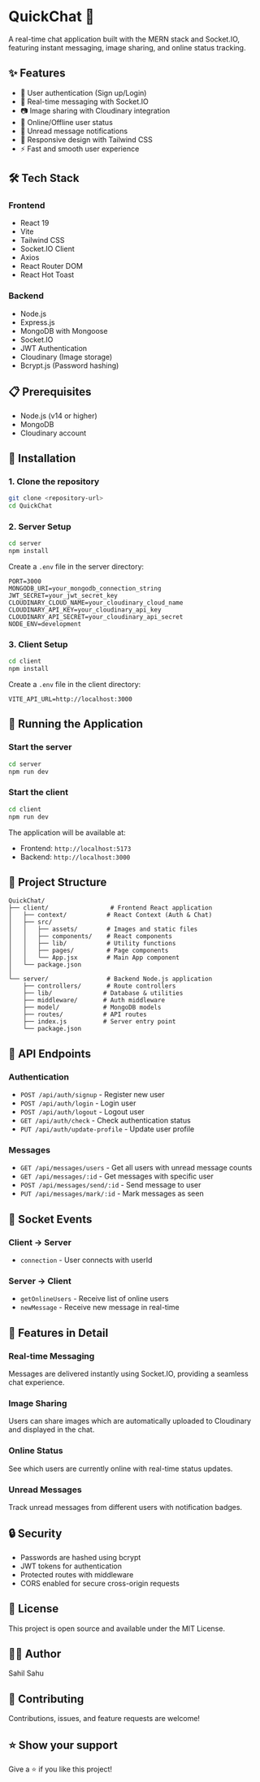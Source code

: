 # QuickChat 💬

A real-time chat application built with the MERN stack and Socket.IO, featuring instant messaging, image sharing, and online status tracking.

## ✨ Features

- 🔐 User authentication (Sign up/Login)
- 💬 Real-time messaging with Socket.IO
- 📷 Image sharing with Cloudinary integration
- 👥 Online/Offline user status
- 🔔 Unread message notifications
- 📱 Responsive design with Tailwind CSS
- ⚡ Fast and smooth user experience

## 🛠️ Tech Stack

### Frontend
- React 19
- Vite
- Tailwind CSS
- Socket.IO Client
- Axios
- React Router DOM
- React Hot Toast

### Backend
- Node.js
- Express.js
- MongoDB with Mongoose
- Socket.IO
- JWT Authentication
- Cloudinary (Image storage)
- Bcrypt.js (Password hashing)

## 📋 Prerequisites

- Node.js (v14 or higher)
- MongoDB
- Cloudinary account

## 🚀 Installation

### 1. Clone the repository
```bash
git clone <repository-url>
cd QuickChat
```

### 2. Server Setup

```bash
cd server
npm install
```

Create a `.env` file in the server directory:
```env
PORT=3000
MONGODB_URI=your_mongodb_connection_string
JWT_SECRET=your_jwt_secret_key
CLOUDINARY_CLOUD_NAME=your_cloudinary_cloud_name
CLOUDINARY_API_KEY=your_cloudinary_api_key
CLOUDINARY_API_SECRET=your_cloudinary_api_secret
NODE_ENV=development
```

### 3. Client Setup

```bash
cd client
npm install
```

Create a `.env` file in the client directory:
```env
VITE_API_URL=http://localhost:3000
```

## 🏃 Running the Application

### Start the server
```bash
cd server
npm run dev
```

### Start the client
```bash
cd client
npm run dev
```

The application will be available at:
- Frontend: `http://localhost:5173`
- Backend: `http://localhost:3000`

## 📁 Project Structure

```
QuickChat/
├── client/                 # Frontend React application
│   ├── context/           # React Context (Auth & Chat)
│   ├── src/
│   │   ├── assets/        # Images and static files
│   │   ├── components/    # React components
│   │   ├── lib/           # Utility functions
│   │   ├── pages/         # Page components
│   │   └── App.jsx        # Main App component
│   └── package.json
│
└── server/                # Backend Node.js application
    ├── controllers/       # Route controllers
    ├── lib/              # Database & utilities
    ├── middleware/       # Auth middleware
    ├── model/            # MongoDB models
    ├── routes/           # API routes
    ├── index.js          # Server entry point
    └── package.json
```

## 🔑 API Endpoints

### Authentication
- `POST /api/auth/signup` - Register new user
- `POST /api/auth/login` - Login user
- `POST /api/auth/logout` - Logout user
- `GET /api/auth/check` - Check authentication status
- `PUT /api/auth/update-profile` - Update user profile

### Messages
- `GET /api/messages/users` - Get all users with unread message counts
- `GET /api/messages/:id` - Get messages with specific user
- `POST /api/messages/send/:id` - Send message to user
- `PUT /api/messages/mark/:id` - Mark messages as seen

## 🔌 Socket Events

### Client → Server
- `connection` - User connects with userId

### Server → Client
- `getOnlineUsers` - Receive list of online users
- `newMessage` - Receive new message in real-time

## 🎨 Features in Detail

### Real-time Messaging
Messages are delivered instantly using Socket.IO, providing a seamless chat experience.

### Image Sharing
Users can share images which are automatically uploaded to Cloudinary and displayed in the chat.

### Online Status
See which users are currently online with real-time status updates.

### Unread Messages
Track unread messages from different users with notification badges.

## 🔒 Security

- Passwords are hashed using bcrypt
- JWT tokens for authentication
- Protected routes with middleware
- CORS enabled for secure cross-origin requests

## 📝 License

This project is open source and available under the MIT License.

## 👨‍💻 Author

Sahil Sahu

## 🤝 Contributing

Contributions, issues, and feature requests are welcome!

## ⭐ Show your support

Give a ⭐️ if you like this project!
